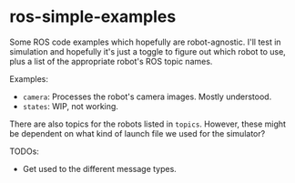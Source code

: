# ros-simple-examples

Some ROS code examples which hopefully are robot-agnostic. I'll test in
simulation and hopefully it's just a toggle to figure out which robot to use,
plus a list of the appropriate robot's ROS topic names.

Examples:

- `camera`: Processes the robot's camera images. Mostly understood.
- `states`: WIP, not working.

There are also topics for the robots listed in `topics`. However, these might be
dependent on what kind of launch file we used for the simulator?

TODOs:

- Get used to the different message types.
